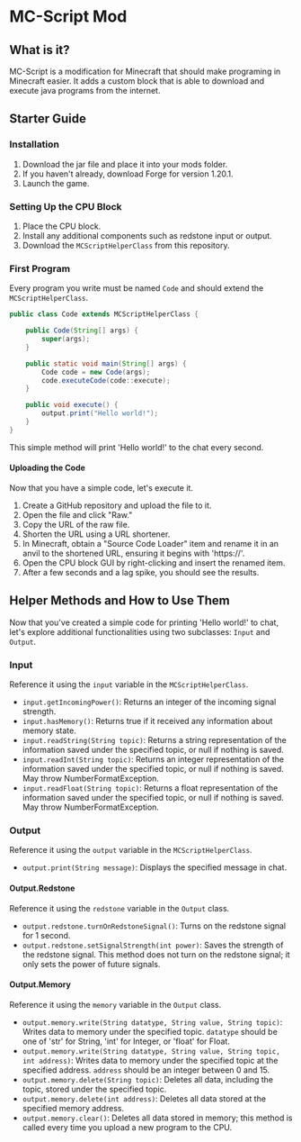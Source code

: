 # MC-Script Mod

## What is it?
MC-Script is a modification for Minecraft that should make programing in Minecraft easier. It adds a custom block that is able to download and execute java programs from the internet.

## Starter Guide

### Installation

1. Download the jar file and place it into your mods folder.
2. If you haven't already, download Forge for version 1.20.1.
3. Launch the game.

### Setting Up the CPU Block

1. Place the CPU block.
2. Install any additional components such as redstone input or output.
3. Download the `MCScriptHelperClass` from this repository.

### First Program

Every program you write must be named `Code` and should extend the `MCScriptHelperClass`.

```java
public class Code extends MCScriptHelperClass {

    public Code(String[] args) {
        super(args);
    }

    public static void main(String[] args) {
        Code code = new Code(args);
        code.executeCode(code::execute);
    }

    public void execute() {
        output.print("Hello world!");
    }
}
```

This simple method will print 'Hello world!' to the chat every second.

#### Uploading the Code

Now that you have a simple code, let's execute it.

1. Create a GitHub repository and upload the file to it.
2. Open the file and click "Raw."
3. Copy the URL of the raw file.
4. Shorten the URL using a URL shortener.
5. In Minecraft, obtain a "Source Code Loader" item and rename it in an anvil to the shortened URL, ensuring it begins with 'https://'.
6. Open the CPU block GUI by right-clicking and insert the renamed item.
7. After a few seconds and a lag spike, you should see the results.

## Helper Methods and How to Use Them

Now that you've created a simple code for printing 'Hello world!' to chat, let's explore additional functionalities using two subclasses: `Input` and `Output`.

### Input

Reference it using the `input` variable in the `MCScriptHelperClass`.

- `input.getIncomingPower()`: Returns an integer of the incoming signal strength.
- `input.hasMemory()`: Returns true if it received any information about memory state.
- `input.readString(String topic)`: Returns a string representation of the information saved under the specified topic, or null if nothing is saved.
- `input.readInt(String topic)`: Returns an integer representation of the information saved under the specified topic, or null if nothing is saved. May throw NumberFormatException.
- `input.readFloat(String topic)`: Returns a float representation of the information saved under the specified topic, or null if nothing is saved. May throw NumberFormatException.

### Output

Reference it using the `output` variable in the `MCScriptHelperClass`.

- `output.print(String message)`: Displays the specified message in chat.

#### Output.Redstone

Reference it using the `redstone` variable in the `Output` class.

- `output.redstone.turnOnRedstoneSignal()`: Turns on the redstone signal for 1 second.
- `output.redstone.setSignalStrength(int power)`: Saves the strength of the redstone signal. This method does not turn on the redstone signal; it only sets the power of future signals.

#### Output.Memory

Reference it using the `memory` variable in the `Output` class.

- `output.memory.write(String datatype, String value, String topic)`: Writes data to memory under the specified topic. `datatype` should be one of 'str' for String, 'int' for Integer, or 'float' for Float.
- `output.memory.write(String datatype, String value, String topic, int address)`: Writes data to memory under the specified topic at the specified address. `address` should be an integer between 0 and 15.
- `output.memory.delete(String topic)`: Deletes all data, including the topic, stored under the specified topic.
- `output.memory.delete(int address)`: Deletes all data stored at the specified memory address.
- `output.memory.clear()`: Deletes all data stored in memory; this method is called every time you upload a new program to the CPU.